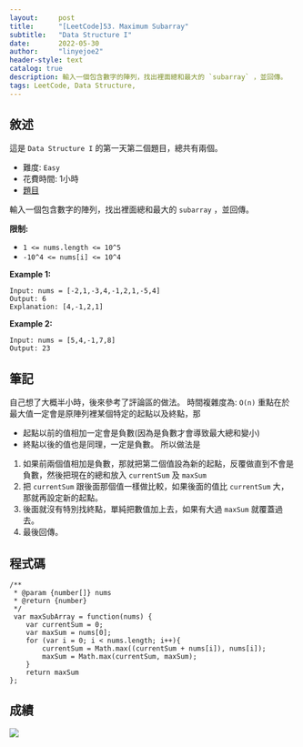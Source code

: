 ```yaml
---
layout:     post
title:      "[LeetCode]53. Maximum Subarray"
subtitle:   "Data Structure I"
date:       2022-05-30
author:     "linyejoe2"
header-style: text
catalog: true
description: 輸入一個包含數字的陣列，找出裡面總和最大的 `subarray` ，並回傳。
tags: LeetCode, Data Structure, 
---
```


## 敘述

這是 `Data Structure I` 的第一天第二個題目，總共有兩個。

+ 難度: `Easy`
+ 花費時間: 1小時
+ [題目](https://leetcode.com/problems/maximum-subarray/)

輸入一個包含數字的陣列，找出裡面總和最大的 `subarray` ，並回傳。

**限制:**

-  `1 <= nums.length <= 10^5`
-  `-10^4 <= nums[i] <= 10^4`

**Example 1:**

```=
Input: nums = [-2,1,-3,4,-1,2,1,-5,4]
Output: 6
Explanation: [4,-1,2,1]
```

**Example 2:**

```=
Input: nums = [5,4,-1,7,8]
Output: 23
```

## 筆記

自己想了大概半小時，後來參考了評論區的做法。
時間複雜度為: `O(n)`
重點在於最大值一定會是原陣列裡某個特定的起點以及終點，那
+ 起點以前的值相加一定會是負數(因為是負數才會導致最大總和變小)
+ 終點以後的值也是同理，一定是負數。
所以做法是
1. 如果前兩個值相加是負數，那就把第二個值設為新的起點，反覆做直到不會是負數，然後把現在的總和放入 `currentSum` 及 `maxSum`
2. 把 `currentSum` 跟後面那個值一樣做比較，如果後面的值比 `currentSum` 大，那就再設定新的起點。
3. 後面就沒有特別找終點，單純把數值加上去，如果有大過 `maxSum` 就覆蓋過去。
4. 最後回傳。

## 程式碼

```js=
/**
 * @param {number[]} nums
 * @return {number}
 */
 var maxSubArray = function(nums) {
    var currentSum = 0;
    var maxSum = nums[0];
    for (var i = 0; i < nums.length; i++){
        currentSum = Math.max((currentSum + nums[i]), nums[i]);
        maxSum = Math.max(currentSum, maxSum);
    }
    return maxSum
};
```

## 成績

![](https://i.imgur.com/bGaqF9C.png)

<!-- ##### 參考資料 -->

